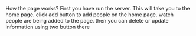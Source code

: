 How the page works?
First you have run the server.  This will take you to the home page.
click add button to add people on the home page. 
watch people are being added to the page.
then you can delete or update information using two button there
